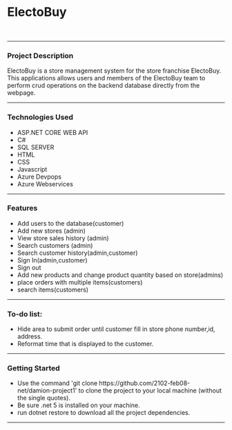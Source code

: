 <h1>ElectoBuy</h1><br /><hr>
<h3>Project Description</h3>
ElectoBuy is a store management system for the store franchise ElectoBuy. This applications allows users and members of the ElectoBuy team to perform crud operations on the backend database directly from the webpage.<br />
<hr>
<h3>Technologies Used</h3>
<ul>
  <li>ASP.NET CORE WEB API</li>
  <li>C#</li>
  <li>SQL SERVER</li>
  <li>HTML</li>
  <li>CSS</li>
  <li>Javascript</li>
  <li>Azure Devpops</li>
  <li>Azure Webservices</li>  
</ul>
 <hr>
<h3>Features</h3>
<ul>
  <li>Add users to the database(customer)</li>
  <li>Add new stores (admin)</li>
  <li>View store sales history (admin)</li>
  <li>Search customers (admin)</li>
  <li>Search customer history(admin,customer)</li>
  <li>Sign In(admin,customer)</li>
  <li>Sign out</li>
  <li>Add new products and change product quantity based on store(admins)</li>
  <li>place orders with multiple items(customers)</li>
  <li>search items(customers)</li>
</ul><hr>
<h3>To-do list: </h3>
<ul>
  <li>Hide area to submit order until customer fill in store phone number,id, address.</li>
  <li>Reformat time that is displayed to the customer.</li>
</ul><hr>
<h3>Getting Started </h3>
<ul>
  <li>Use the command 'git clone https://github.com/2102-feb08-net/damion-project1' to clone the project to your local machine (without the single quotes).</li>
  <li>Be sure .net 5 is installed on your machine.</li>
  <li>run dotnet restore to download all the project dependencies. </li>
</ul>
<hr>

